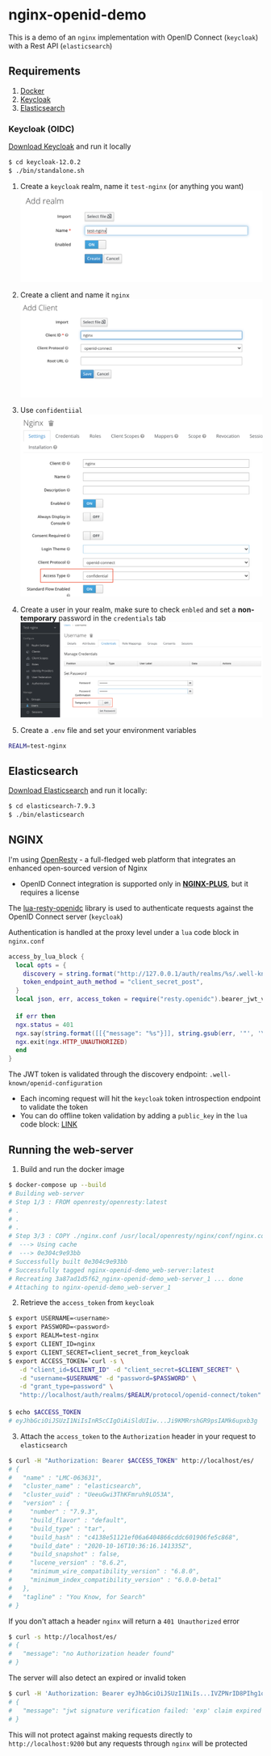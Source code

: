 # nginx-openid-demo

This is a demo of an `nginx` implementation with OpenID Connect (`keycloak`) with a Rest API (`elasticsearch`)

## Requirements

1. [Docker](https://www.docker.com/)
2. [Keycloak](https://www.keycloak.org/)
3. [Elasticsearch](https://www.elastic.co/elasticsearch/)

### Keycloak (OIDC)

[Download Keycloak](https://www.keycloak.org/downloads) and run it locally

```bash
$ cd keycloak-12.0.2
$ ./bin/standalone.sh
```

1. Create a `keycloak` realm, name it `test-nginx` (or anything you want)
   ![realm](./public/01_create_realm.png)

2. Create a client and name it `nginx`
   ![client](./public/02_create_client.png)

3. Use `confidentiial`
   ![confidential](./public/03_confidential.png)

4. Create a user in your realm, make sure to check `enbled` and set a <b>non-temporary</b> password in the `credentials` tab
   ![create_user](./public/05_create_user.png)

5. Create a `.env` file and set your environment variables

```bash
REALM=test-nginx
```

## Elasticsearch

[Download Elasticsearch](https://www.elastic.co/downloads/elasticsearch) and run it locally:

```bash
$ cd elasticsearch-7.9.3
$ ./bin/elasticsearch
```

## NGINX

I'm using [OpenResty](https://openresty.org/en/) - a full-fledged web platform that integrates an enhanced open-sourced version of Nginx

- OpenID Connect integration is supported only in <b>[NGINX-PLUS](https://www.nginx.com/products/nginx/)</b>, but it requires a license

The [lua-resty-openidc](https://github.com/zmartzone/lua-resty-openidc) library is used to authenticate requests against the OpenID Connect server (`keycloak`)

Authentication is handled at the proxy level under a `lua` code block in `nginx.conf`

```lua
access_by_lua_block {
  local opts = {
    discovery = string.format("http://127.0.0.1/auth/realms/%s/.well-known/openid-configuration", os.getenv("REALM")),
    token_endpoint_auth_method = "client_secret_post",
  }
  local json, err, access_token = require("resty.openidc").bearer_jwt_verify(opts)

  if err then
  ngx.status = 401
  ngx.say(string.format([[{"message": "%s"}]], string.gsub(err, '"', '\\"')))
  ngx.exit(ngx.HTTP_UNAUTHORIZED)
  end
}
```

The JWT token is validated through the discovery endpoint: `.well-known/openid-configuration`

- Each incoming request will hit the `keycloak` token introspection endpoint to validate the token
- You can do offline token validation by adding a `public_key` in the `lua` code block: [LINK](https://github.com/zmartzone/lua-resty-openidc#sample-configuration-for-oauth-20-jwt-token-validation)

## Running the web-server

1. Build and run the docker image

```bash
$ docker-compose up --build
# Building web-server
# Step 1/3 : FROM openresty/openresty:latest
# .
# .
# .
# Step 3/3 : COPY ./nginx.conf /usr/local/openresty/nginx/conf/nginx.conf
#  ---> Using cache
#  ---> 0e304c9e93bb
# Successfully built 0e304c9e93bb
# Successfully tagged nginx-openid-demo_web-server:latest
# Recreating 3a87ad1d5f62_nginx-openid-demo_web-server_1 ... done
# Attaching to nginx-openid-demo_web-server_1
```

2. Retrieve the `access_token` from `keycloak`

```bash
$ export USERNAME=<username>
$ export PASSWORD=<password>
$ export REALM=test-nginx
$ export CLIENT_ID=nginx
$ export CLIENT_SECRET=client_secret_from_keycloak
$ export ACCESS_TOKEN=`curl -s \
   -d "client_id=$CLIENT_ID" -d "client_secret=$CLIENT_SECRET" \
   -d "username=$USERNAME" -d "password=$PASSWORD" \
   -d "grant_type=password" \
   "http://localhost/auth/realms/$REALM/protocol/openid-connect/token" | jq -r '.access_token'`

$ echo $ACCESS_TOKEN
# eyJhbGciOiJSUzI1NiIsInR5cCIgOiAiSldUIiw...Ji9KMRrshGR9psIAMk6upxb3g
```

3. Attach the `access_token` to the `Authorization` header in your request to `elasticsearch`

```bash
$ curl -H "Authorization: Bearer $ACCESS_TOKEN" http://localhost/es/
# {
#   "name" : "LMC-063631",
#   "cluster_name" : "elasticsearch",
#   "cluster_uuid" : "UeeuGwi3ThKFmruh9LO53A",
#   "version" : {
#     "number" : "7.9.3",
#     "build_flavor" : "default",
#     "build_type" : "tar",
#     "build_hash" : "c4138e51121ef06a6404866cddc601906fe5c868",
#     "build_date" : "2020-10-16T10:36:16.141335Z",
#     "build_snapshot" : false,
#     "lucene_version" : "8.6.2",
#     "minimum_wire_compatibility_version" : "6.8.0",
#     "minimum_index_compatibility_version" : "6.0.0-beta1"
#   },
#   "tagline" : "You Know, for Search"
# }
```

If you don't attach a header `nginx` will return a `401 Unauthorized` error

```bash
$ curl -s http://localhost/es/
# {
#   "message": "no Authorization header found"
# }
```

The server will also detect an expired or invalid token

```bash
$ curl -H 'Authorization: Bearer eyJhbGciOiJSUzI1NiIs...IVZPNrID8PIhg1o-g' http://localhost/es/
# {
#   "message": "jwt signature verification failed: 'exp' claim expired at Fri, 19 Mar 2021 19:58:08 GMT"
# }
```

This will not protect against making requests directly to `http://localhost:9200` but any requests through `nginx` will be protected
